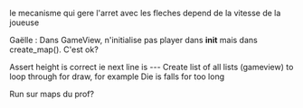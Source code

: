 le mecanisme qui gere l'arret avec les fleches depend de la vitesse de la joueuse

Gaëlle : Dans GameView, n'initialise pas player dans __init__ mais dans create_map(). C'est ok?
            
Assert height is correct ie next line is ---
Create list of all lists (gameview) to loop through for draw, for example
Die is falls for too long

Run sur maps du prof?